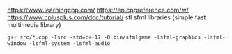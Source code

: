 https://www.learningcpp.com/
https://en.cppreference.com/w/
https://www.cplusplus.com/doc/tutorial/
stl
sfml libraries (simple fast multimedia library)

`g++ src/*.cpp -Isrc -std=c++17 -0 bin/sfmlgame -lsfml-graphics -lsfml-window -lsfml-system -lsfml-audio`
